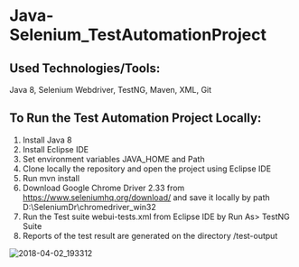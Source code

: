 # Java-Selenium_TestAutomationProject

## Used Technologies/Tools:

Java 8, Selenium Webdriver, TestNG, Maven, XML, Git


## To Run the Test Automation Project Locally:

1)	Install Java 8
2)	Install Eclipse IDE
3)	Set environment variables JAVA_HOME and Path
4)	Clone locally the repository and open the project using Eclipse IDE
5)  Run mvn install
6)  Download Google Chrome Driver 2.33 from https://www.seleniumhq.org/download/ and save it locally by path D:\SeleniumDr\chromedriver_win32
7)	Run the Test suite webui-tests.xml from Eclipse IDE by Run As> TestNG Suite
8)  Reports of the test result are generated on the directory /test-output

![2018-04-02_193312](https://user-images.githubusercontent.com/6391522/38205340-e9cef780-36ae-11e8-9427-c33dbbf572b7.png)
